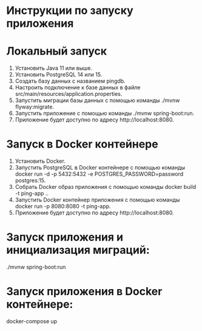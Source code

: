 # Инструкции по запуску приложения
# Локальный запуск
1. Установить Java 11 или выше.
2. Установить PostgreSQL 14 или 15.
3. Создать базу данных с названием pingdb.
4. Настроить подключение к базе данных в файле src/main/resources/application.properties.
5. Запустить миграции базы данных с помощью команды ./mvnw flyway:migrate.
6. Запустить приложение с помощью команды ./mvnw spring-boot:run.
7. Приложение будет доступно по адресу http://localhost:8080.
# Запуск в Docker контейнере
1. Установить Docker.
2. Запустить PostgreSQL в Docker контейнере с помощью команды docker run -d -p 5432:5432 -e POSTGRES_PASSWORD=password postgres:15.
3. Собрать Docker образ приложения с помощью команды docker build -t ping-app ..
4. Запустить Docker контейнер приложения с помощью команды docker run -p 8080:8080 -t ping-app.
5. Приложение будет доступно по адресу http://localhost:8080.

# Запуск приложения и инициализация миграций:
./mvnw spring-boot:run

# Запуск приложения в Docker контейнере:
docker-compose up


